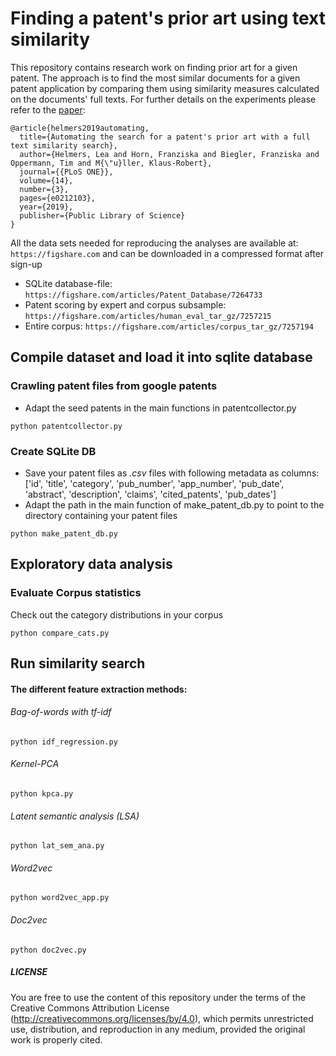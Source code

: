 # Finding a patent's prior art using text similarity
This repository contains research work on finding prior art for a given patent.
The approach is to find the most similar documents for a given patent application
by comparing them using similarity measures calculated on the documents' full texts. 
For further details on the experiments please refer to the [paper](https://journals.plos.org/plosone/article?id=10.1371/journal.pone.0212103):

```
@article{helmers2019automating,
  title={Automating the search for a patent's prior art with a full text similarity search},
  author={Helmers, Lea and Horn, Franziska and Biegler, Franziska and Oppermann, Tim and M{\"u}ller, Klaus-Robert},
  journal={{PLoS ONE}},
  volume={14},
  number={3},
  pages={e0212103},
  year={2019},
  publisher={Public Library of Science}
}
```

All the data sets needed for reproducing the analyses are available at:
`https://figshare.com` and can be downloaded in a compressed format after sign-up

* SQLite database-file: `https://figshare.com/articles/Patent_Database/7264733`
* Patent scoring by expert and corpus subsample: `https://figshare.com/articles/human_eval_tar_gz/7257215`
* Entire corpus: `https://figshare.com/articles/corpus_tar_gz/7257194`

## Compile dataset and load it into sqlite database
### Crawling patent files from google patents
 * Adapt the seed patents in the main functions in patentcollector.py
```
python patentcollector.py
```
### Create SQLite DB
  * Save your patent files as *.csv* files with following metadata as columns: ['id', 'title', 'category', 'pub_number', 'app_number', 'pub_date', 'abstract',
               'description', 'claims', 'cited_patents', 'pub_dates']
  * Adapt the path in the main function of make_patent_db.py to point to the directory containing your patent files
```
python make_patent_db.py
```
## Exploratory data analysis
### Evaluate Corpus statistics
Check out the category distributions in your corpus
```
python compare_cats.py
```
## Run similarity search
#### The different feature extraction methods:
###### *Bag-of-words* with *tf-idf*
```
python idf_regression.py
```
###### *Kernel-PCA*
```
python kpca.py
```
###### *Latent semantic analysis (LSA)*
```
python lat_sem_ana.py
```
###### Word2vec
```
python word2vec_app.py
```
###### Doc2vec
```
python doc2vec.py
```

##### LICENSE
You are free to use the content of this repository under the terms of the Creative Commons Attribution License (http://creativecommons.org/licenses/by/4.0), which permits unrestricted use, distribution, and reproduction in any medium, provided the original work is properly cited. 
